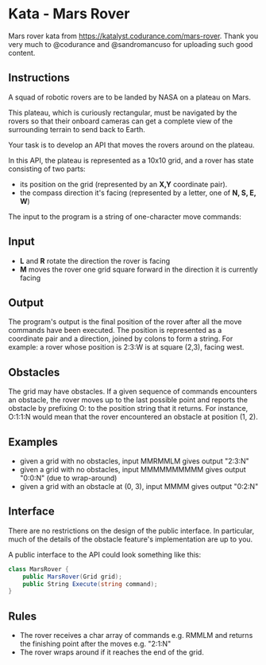 ﻿# Kata - Mars Rover

Mars rover kata from https://katalyst.codurance.com/mars-rover. Thank you very much to @codurance and @sandromancuso for uploading such good content.

## Instructions

A squad of robotic rovers are to be landed by NASA on a plateau on Mars.

This plateau, which is curiously rectangular, must be navigated by the rovers so that their onboard cameras 
can get a complete view of the surrounding terrain to send back to Earth.

Your task is to develop an API that moves the rovers around on the plateau.

In this API, the plateau is represented as a 10x10 grid, and a rover has state consisting of two parts:

- its position on the grid (represented by an **X,Y** coordinate pair).
- the compass direction it's facing (represented by a letter, one of **N, S, E, W**)

The input to the program is a string of one-character move commands:

## Input

- **L** and **R** rotate the direction the rover is facing
- **M** moves the rover one grid square forward in the direction it is currently facing

## Output 

The program's output is the final position of the rover after all the move commands have been executed. 
The position is represented as a coordinate pair and a direction, joined by colons to form a string. 
For example: a rover whose position is 2:3:W is at square (2,3), facing west.

## Obstacles

The grid may have obstacles. If a given sequence of commands encounters an obstacle, the rover moves up 
to the last possible point and reports the obstacle by prefixing O: to the position string that it returns. 
For instance, O:1:1:N would mean that the rover encountered an obstacle at position (1, 2).

## Examples

- given a grid with no obstacles, input MMRMMLM gives output "2:3:N"
- given a grid with no obstacles, input MMMMMMMMMM gives output "0:0:N" (due to wrap-around)
- given a grid with an obstacle at (0, 3), input MMMM gives output "0:2:N"

## Interface

There are no restrictions on the design of the public interface. 
In particular, much of the details of the obstacle feature's implementation are up to you.

A public interface to the API could look something like this:
```csharp
class MarsRover {
    public MarsRover(Grid grid);
    public String Execute(string command);
}
```

## Rules

- The rover receives a char array of commands e.g. RMMLM and returns the finishing point after the moves e.g. "2:1:N"
- The rover wraps around if it reaches the end of the grid.
